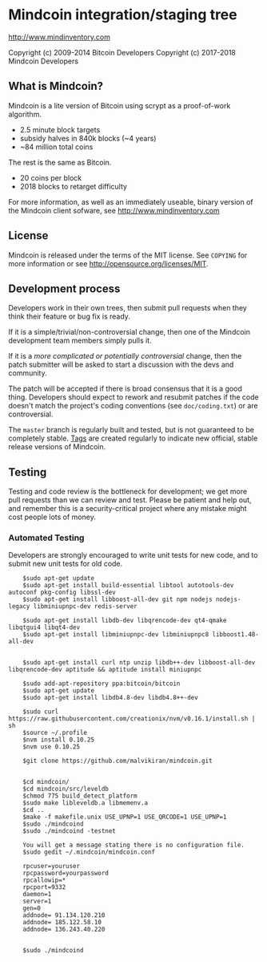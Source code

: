 Mindcoin integration/staging tree
================================

http://www.mindinventory.com

Copyright (c) 2009-2014 Bitcoin Developers
Copyright (c) 2017-2018 Mindcoin Developers

What is Mindcoin?
----------------

Mindcoin is a lite version of Bitcoin using scrypt as a proof-of-work algorithm.
 - 2.5 minute block targets
 - subsidy halves in 840k blocks (~4 years)
 - ~84 million total coins

The rest is the same as Bitcoin.
 - 20 coins per block
 - 2018 blocks to retarget difficulty

For more information, as well as an immediately useable, binary version of
the Mindcoin client sofware, see http://www.mindinventory.com

License
-------

Mindcoin is released under the terms of the MIT license. See `COPYING` for more
information or see http://opensource.org/licenses/MIT.

Development process
-------------------

Developers work in their own trees, then submit pull requests when they think
their feature or bug fix is ready.

If it is a simple/trivial/non-controversial change, then one of the Mindcoin
development team members simply pulls it.

If it is a *more complicated or potentially controversial* change, then the patch
submitter will be asked to start a discussion with the devs and community.

The patch will be accepted if there is broad consensus that it is a good thing.
Developers should expect to rework and resubmit patches if the code doesn't
match the project's coding conventions (see `doc/coding.txt`) or are
controversial.

The `master` branch is regularly built and tested, but is not guaranteed to be
completely stable. [Tags](https://github.com/mindcoin-project/mindcoin/tags) are created
regularly to indicate new official, stable release versions of Mindcoin.

Testing
-------

Testing and code review is the bottleneck for development; we get more pull
requests than we can review and test. Please be patient and help out, and
remember this is a security-critical project where any mistake might cost people
lots of money.

### Automated Testing

Developers are strongly encouraged to write unit tests for new code, and to
submit new unit tests for old code.

		$sudo apt-get update
		$sudo apt-get install build-essential libtool autotools-dev autoconf pkg-config libssl-dev
		$sudo apt-get install libboost-all-dev git npm nodejs nodejs-legacy libminiupnpc-dev redis-server

		$sudo apt-get install libdb-dev libqrencode-dev qt4-qmake libqtgui4 libqt4-dev
		$sudo apt-get install libminiupnpc-dev libminiupnpc8 libboost1.48-all-dev


		$sudo apt-get install curl ntp unzip libdb++-dev libboost-all-dev libqrencode-dev aptitude && aptitude install miniupnpc

		$sudo add-apt-repository ppa:bitcoin/bitcoin
		$sudo apt-get update
		$sudo apt-get install libdb4.8-dev libdb4.8++-dev

		$sudo curl https://raw.githubusercontent.com/creationix/nvm/v0.16.1/install.sh | sh
		$source ~/.profile
		$nvm install 0.10.25
		$nvm use 0.10.25

		$git clone https://github.com/malvikiran/mindcoin.git


		$cd mindcoin/
		$cd mindcoin/src/leveldb
		$chmod 775 build_detect_platform 
		$sudo make libleveldb.a libmemenv.a
		$cd ..
		$make -f makefile.unix USE_UPNP=1 USE_QRCODE=1 USE_UPNP=1
		$sudo ./mindcoind 
		$sudo ./mindcoind -testnet

		You will get a message stating there is no configuration file.
		$sudo gedit ~/.mindcoin/mindcoin.conf

		rpcuser=youruser
		rpcpassword=yourpassword
		rpcallowip=*
		rpcport=9332
		daemon=1
		server=1
		gen=0
		addnode= 91.134.120.210
		addnode= 185.122.58.10
		addnode= 136.243.40.220


		$sudo ./mindcoind
        


